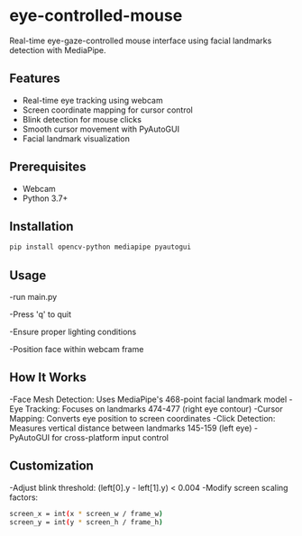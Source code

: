 # eye-controlled-mouse
Real-time eye-gaze-controlled mouse interface using facial landmarks detection with MediaPipe.

## Features
- Real-time eye tracking using webcam
- Screen coordinate mapping for cursor control
- Blink detection for mouse clicks
- Smooth cursor movement with PyAutoGUI
- Facial landmark visualization

## Prerequisites
- Webcam
- Python 3.7+

## Installation
```bash
pip install opencv-python mediapipe pyautogui
```
## Usage
-run main.py

-Press 'q' to quit

-Ensure proper lighting conditions

-Position face within webcam frame

## How It Works
-Face Mesh Detection: Uses MediaPipe's 468-point facial landmark model
-Eye Tracking: Focuses on landmarks 474-477 (right eye contour)
-Cursor Mapping: Converts eye position to screen coordinates
-Click Detection: Measures vertical distance between landmarks 145-159 (left eye)
-PyAutoGUI for cross-platform input control

## Customization
-Adjust blink threshold: (left[0].y - left[1].y) < 0.004
-Modify screen scaling factors:
```bash
screen_x = int(x * screen_w / frame_w)
screen_y = int(y * screen_h / frame_h)
```



